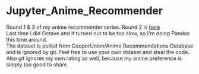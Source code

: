 # Jupyter_Anime_Recommender
Round 1 & 3 of my anime recommender series. Round 2 is [here](https://github.com/trietvuive/Anime_Recommender) </br>
Last time I did Octave and it turned out to be too slow, so I'm doing Pandas this time around. </br>
The dataset is pulled from CooperUnion/Anime Recommendations Database and is ignored by git. Feel free to use your own dataset and steal the code. </br>
Also git ignores my own rating as well, because my anime preference is simply too good to share.
